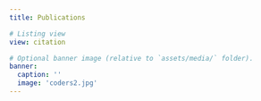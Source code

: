 ```yaml
---
title: Publications

# Listing view
view: citation

# Optional banner image (relative to `assets/media/` folder).
banner:
  caption: ''
  image: 'coders2.jpg'
---
```

